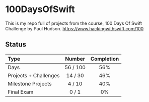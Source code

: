 # 100DaysOfSwift

This is my repo full of projects from the course, 100 Days Of Swift Challenge by Paul Hudson.
https://www.hackingwithswift.com/100

## Status

Type               | Number  | Completion
:---               |  :---:  |   :---:
Days           |  56 / 100 | 56%
Projects + Challenges |  14 / 30 | 46%
Milestone Projects |  4 / 10 | 40%
Final Exam         |  0 / 1  | 0%

